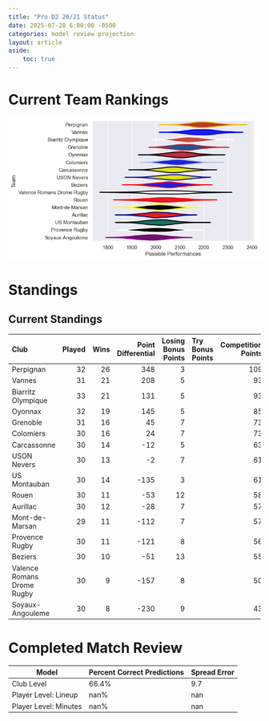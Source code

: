 ```yaml
---  
title: "Pro D2 20/21 Status"  
date: 2025-07-28 6:00:00 -0500  
categories: model review projection  
layout: article  
aside:  
    toc: true  
---
```

# Current Team Rankings


![Club Rankings](plots/rankings_Pro_D2_2021.png)
# Standings

## Current Standings


| Club                       |   Played |   Wins |   Point Differential |   Losing Bonus Points | Try Bonus Points   |   Competition Points |
|:---------------------------|---------:|-------:|---------------------:|----------------------:|:-------------------|---------------------:|
| Perpignan                  |       32 |     26 |                  348 |                     3 |                    |                  109 |
| Vannes                     |       31 |     21 |                  208 |                     5 |                    |                   93 |
| Biarritz Olympique         |       33 |     21 |                  131 |                     5 |                    |                   93 |
| Oyonnax                    |       32 |     19 |                  145 |                     5 |                    |                   85 |
| Grenoble                   |       31 |     16 |                   45 |                     7 |                    |                   73 |
| Colomiers                  |       30 |     16 |                   24 |                     7 |                    |                   73 |
| Carcassonne                |       30 |     14 |                  -12 |                     5 |                    |                   63 |
| USON Nevers                |       30 |     13 |                   -2 |                     7 |                    |                   61 |
| US Montauban               |       30 |     14 |                 -135 |                     3 |                    |                   61 |
| Rouen                      |       30 |     11 |                  -53 |                    12 |                    |                   58 |
| Aurillac                   |       30 |     12 |                  -28 |                     7 |                    |                   57 |
| Mont-de-Marsan             |       29 |     11 |                 -112 |                     7 |                    |                   57 |
| Provence Rugby             |       30 |     11 |                 -121 |                     8 |                    |                   56 |
| Beziers                    |       30 |     10 |                  -51 |                    13 |                    |                   55 |
| Valence Romans Drome Rugby |       30 |      9 |                 -157 |                     8 |                    |                   50 |
| Soyaux-Angouleme           |       30 |      8 |                 -230 |                     9 |                    |                   43 |



# Completed Match Review


| Model | Percent Correct Predictions | Spread Error |
| ------ | ------ | ------ |
| Club Level | 66.4% | 9.7 |
| Player Level: Lineup | nan% | nan |
| Player Level: Minutes | nan% | nan |

